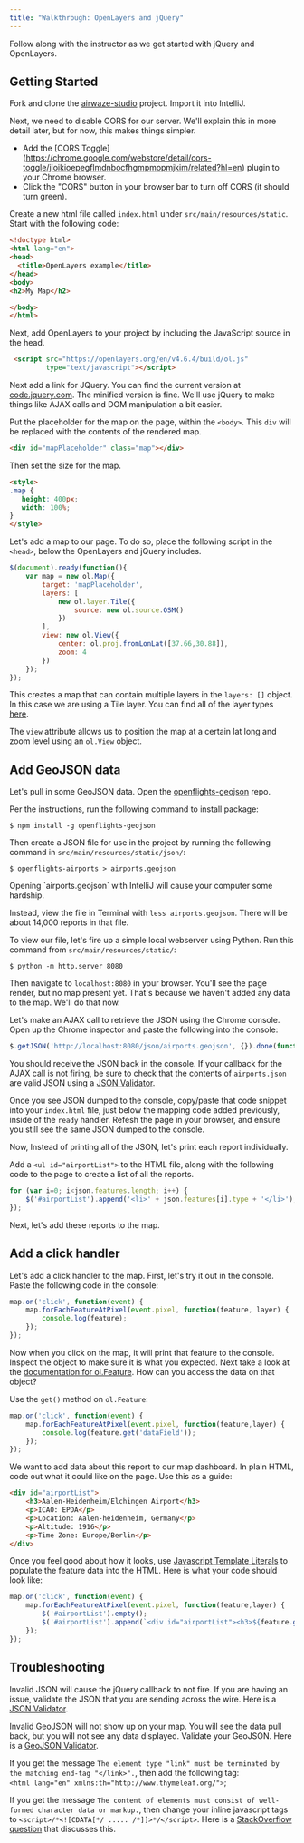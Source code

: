 ```yaml
---
title: "Walkthrough: OpenLayers and jQuery"
---
```


Follow along with the instructor as we get started with jQuery and OpenLayers.

## Getting Started

Fork and clone the [airwaze-studio](https://gitlab.com/LaunchCodeTraining/airwaze-studio) project. Import it into IntelliJ.

Next, we need to disable CORS for our server. We'll explain this in more detail later, but for now, this makes things simpler.
* Add the [CORS Toggle] (https://chrome.google.com/webstore/detail/cors-toggle/jioikioepegflmdnbocfhgmpmopmjkim/related?hl=en) plugin to your Chrome browser.
* Click the "CORS" button in your browser bar to turn off CORS (it should turn green).

Create a new html file called `index.html` under `src/main/resources/static`. Start with the following code:

```html
<!doctype html>
<html lang="en">
<head>
  <title>OpenLayers example</title>
</head>
<body>
<h2>My Map</h2>

</body>
</html>
```

Next, add OpenLayers to your project by including the JavaScript source in the head.
```html
 <script src="https://openlayers.org/en/v4.6.4/build/ol.js"
         type="text/javascript"></script>
 ```

Next add a link for JQuery. You can find the current version at [code.jquery.com](https://code.jquery.com). The minified version is fine. We'll use jQuery to make things like AJAX calls and DOM manipulation a bit easier.

Put the placeholder for the map on the page, within the `<body>`. This `div` will be replaced with the contents of the rendered map.
 ```html
<div id="mapPlaceholder" class="map"></div>
 ```

 Then set the size for the map.
 ```html
<style>
.map {
    height: 400px;
    width: 100%;
}
</style>
 ```

Let's add a map to our page. To do so, place the following script in the `<head>`, below the OpenLayers and jQuery includes.
```js
$(document).ready(function(){
    var map = new ol.Map({
        target: 'mapPlaceholder',
        layers: [
            new ol.layer.Tile({
                source: new ol.source.OSM()
            })
        ],
        view: new ol.View({
            center: ol.proj.fromLonLat([37.66,30.88]),
            zoom: 4
        })
    });
});
```

This creates a map that can contain multiple layers in the `layers: []` object. In this case we are using a Tile layer. You can find all of the layer types [here](https://openlayers.org/en/v4.6.4/apidoc/ol.source.html).

The `view` attribute allows us to position the map at a certain lat long and zoom level using an `ol.View` object.

## Add GeoJSON data

Let's pull in some GeoJSON data. Open the [openflights-geojson](https://github.com/node-geojson/openflights-geojson) repo.

Per the instructions, run the following command to install package:

```nohighlight
$ npm install -g openflights-geojson
```

Then create a JSON file for use in the project by running the following command in `src/main/resources/static/json/`:
```nohighlight
$ openflights-airports > airports.geojson
```

<aside class="aside-warning" markdown="1">
Opening `airports.geojson` with IntelliJ will cause your computer some hardship.

Instead, view the file in Terminal with `less airports.geojson`. There will be about 14,000 reports in that file.
</aside>

To view our file, let's fire up a simple local webserver using Python. Run this command from `src/main/resources/static/`:
```nohighlight
$ python -m http.server 8080
```

Then navigate to `localhost:8080` in your browser. You'll see the page render, but no map present yet. That's because we haven't added any data to the map. We'll do that now.

Let's make an AJAX call to retrieve the JSON using the Chrome console. Open up the Chrome inspector and paste the following into the console: 
```js
$.getJSON('http://localhost:8080/json/airports.geojson', {}).done(function(json) { console.log(json)});
```

You should receive the JSON back in the console. If your callback for the AJAX call is not firing, be sure to check that the contents of `airports.json` are valid JSON using a [JSON Validator](https://jsonlint.com/).

Once you see JSON dumped to the console, copy/paste that code snippet into your `index.html` file, just below the mapping code added previously, inside of the `ready` handler. Refesh the page in your browser, and ensure you still see the same JSON dumped to the console.

Now, Instead of printing all of the JSON, let's print each report individually.

Add a `<ul id="airportList">` to the HTML file, along with the following code to the page to create a list of all the reports.

```js
for (var i=0; i<json.features.length; i++) {
    $('#airportList').append('<li>' + json.features[i].type + '</li>');
});
```

Next, let's add these reports to the map.

## Add a click handler

Let's add a click handler to the map. First, let's try it out in the console. Paste the following code in the console:

```js
map.on('click', function(event) {
    map.forEachFeatureAtPixel(event.pixel, function(feature, layer) {
        console.log(feature);
    });
});
```

Now when you click on the map, it will print that feature to the console. Inspect the object to make sure it is what you expected. Next take a look at the [documentation for ol.Feature](https://openlayers.org/en/latest/apidoc/ol.Feature.html). How can you access the data on that object?

Use the `get()` method on `ol.Feature`:
```js
map.on('click', function(event) {       
    map.forEachFeatureAtPixel(event.pixel, function(feature,layer) {
        console.log(feature.get('dataField'));
    });
});
```

We want to add data about this report to our map dashboard. In plain HTML, code out what it could like on the page. Use this as a guide:

```html
<div id="airportList">
    <h3>Aalen-Heidenheim/Elchingen Airport</h3>
    <p>ICAO: EPDA</p>
    <p>Location: Aalen-heidenheim, Germany</p>
    <p>Altitude: 1916</p>
    <p>Time Zone: Europe/Berlin</p>
</div>
```

Once you feel good about how it looks, use [Javascript Template Literals](https://developer.mozilla.org/en-US/docs/Web/JavaScript/Reference/Template_literals) to populate the feature data into the HTML. Here is what your code should look like:
```js
map.on('click', function(event) {
    map.forEachFeatureAtPixel(event.pixel, function(feature,layer) {
        $('#airportList').empty();
        $('#airportList').append(`<div id="airportList"><h3>${feature.get('locationType')}</h3><p>ICAO: ${feature.get('icao')}</p><p>Location: ${feature.get('dataField')}, ${feature.get('country')}</p><p>Altitude: ${feature.get('alt')}</p><p>Time Zone: ${feature.get('tz')}</p></div>`);
    });
});
```

## Troubleshooting

Invalid JSON will cause the jQuery callback to not fire. If you are having an issue, validate the JSON that you are sending across the wire. Here is a [JSON Validator](https://jsonlint.com/).

Invalid GeoJSON will not show up on your map. You will see the data pull back, but you will not see any data displayed. Validate your GeoJSON. Here is a [GeoJSON Validator](http://geojson.io/o).

If you get the message `The element type "link" must be terminated by the matching end-tag "</link>".`, then add the following tag:  
 `<html lang="en" xmlns:th="http://www.thymeleaf.org/">`;

If you get the message `The content of elements must consist of well-formed character data or markup.`, then change your inline javascript tags to `<script>/*<![CDATA[*/ ..... /*]]>*/</script>`. Here is a [StackOverflow question](ihttps://stackoverflow.com/questions/4338538/error-parsing-xhtml-the-content-of-elements-must-consist-of-well-formed-charact/4338816) that discusses this.
